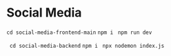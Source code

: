 # Social Media 

``` cd social-media-frontend-main ```
``` npm i ```
``` npm run dev```


``` cd social-media-backend```
``` npm i ```
``` npx nodemon index.js```